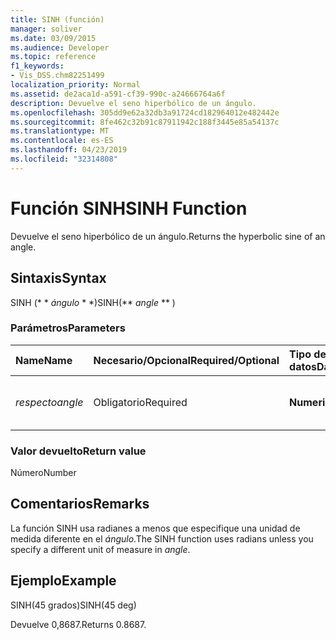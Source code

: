 ```yaml
---
title: SINH (función)
manager: soliver
ms.date: 03/09/2015
ms.audience: Developer
ms.topic: reference
f1_keywords:
- Vis_DSS.chm82251499
localization_priority: Normal
ms.assetid: de2aca1d-a591-cf39-990c-a24666764a6f
description: Devuelve el seno hiperbólico de un ángulo.
ms.openlocfilehash: 305dd9e62a32db3a91724cd182964012e482442e
ms.sourcegitcommit: 8fe462c32b91c87911942c188f3445e85a54137c
ms.translationtype: MT
ms.contentlocale: es-ES
ms.lasthandoff: 04/23/2019
ms.locfileid: "32314808"
---
```

# <a name="sinh-function"></a><span data-ttu-id="24174-103">Función SINH</span><span class="sxs-lookup"><span data-stu-id="24174-103">SINH Function</span></span>

<span data-ttu-id="24174-104">Devuelve el seno hiperbólico de un ángulo.</span><span class="sxs-lookup"><span data-stu-id="24174-104">Returns the hyperbolic sine of an angle.</span></span> 
  
## <a name="syntax"></a><span data-ttu-id="24174-105">Sintaxis</span><span class="sxs-lookup"><span data-stu-id="24174-105">Syntax</span></span>

<span data-ttu-id="24174-106">SINH (\* \* *ángulo* \* \*)</span><span class="sxs-lookup"><span data-stu-id="24174-106">SINH(\*\* *angle* \*\* )</span></span> 
  
### <a name="parameters"></a><span data-ttu-id="24174-107">Parámetros</span><span class="sxs-lookup"><span data-stu-id="24174-107">Parameters</span></span>

|<span data-ttu-id="24174-108">**Name**</span><span class="sxs-lookup"><span data-stu-id="24174-108">**Name**</span></span>|<span data-ttu-id="24174-109">**Necesario/Opcional**</span><span class="sxs-lookup"><span data-stu-id="24174-109">**Required/Optional**</span></span>|<span data-ttu-id="24174-110">**Tipo de datos**</span><span class="sxs-lookup"><span data-stu-id="24174-110">**Data Type**</span></span>|<span data-ttu-id="24174-111">**Descripción**</span><span class="sxs-lookup"><span data-stu-id="24174-111">**Description**</span></span>|
|:-----|:-----|:-----|:-----|
| <span data-ttu-id="24174-112">_respecto_</span><span class="sxs-lookup"><span data-stu-id="24174-112">_angle_</span></span> <br/> |<span data-ttu-id="24174-113">Obligatorio</span><span class="sxs-lookup"><span data-stu-id="24174-113">Required</span></span>  <br/> |<span data-ttu-id="24174-114">**Numeric**</span><span class="sxs-lookup"><span data-stu-id="24174-114">**Numeric**</span></span> <br/> |<span data-ttu-id="24174-115">Ángulo del que obtener el seno hiperbólico.</span><span class="sxs-lookup"><span data-stu-id="24174-115">The angle of which to get the hyperbolic sine.</span></span>  <br/> |
   
### <a name="return-value"></a><span data-ttu-id="24174-116">Valor devuelto</span><span class="sxs-lookup"><span data-stu-id="24174-116">Return value</span></span>

<span data-ttu-id="24174-117">Número</span><span class="sxs-lookup"><span data-stu-id="24174-117">Number</span></span>
  
## <a name="remarks"></a><span data-ttu-id="24174-118">Comentarios</span><span class="sxs-lookup"><span data-stu-id="24174-118">Remarks</span></span>

<span data-ttu-id="24174-119">La función SINH usa radianes a menos que especifique una unidad de medida diferente en el _ángulo_.</span><span class="sxs-lookup"><span data-stu-id="24174-119">The SINH function uses radians unless you specify a different unit of measure in  _angle_.</span></span>
  
## <a name="example"></a><span data-ttu-id="24174-120">Ejemplo</span><span class="sxs-lookup"><span data-stu-id="24174-120">Example</span></span>

<span data-ttu-id="24174-121">SINH(45 grados)</span><span class="sxs-lookup"><span data-stu-id="24174-121">SINH(45 deg)</span></span> 
  
<span data-ttu-id="24174-122">Devuelve 0,8687.</span><span class="sxs-lookup"><span data-stu-id="24174-122">Returns 0.8687.</span></span> 
  

